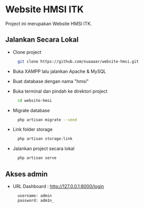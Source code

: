 
# Website HMSI ITK

Project ini merupakan  Website HMSI ITK.




## Jalankan Secara Lokal

- Clone project

  ```bash
    git clone https://github.com/nuaaaar/website-hmsi.git
  ```
- Buka XAMPP lalu jalankan Apache & MySQL
- Buat database dengan nama "hmsi"
- Buka terminal dan pindah ke direktori project

  ```bash
    cd website-hmsi
  ```
- Migrate database

  ```bash
    php artisan migrate --seed
  ```
- Link folder storage

  ```bash
    php artisan storage:link
  ```
- Jalankan project secara lokal

  ```bash
    php artisan serve
  ```

## Akses admin

- URL Dashboard : http://127.0.0.1:8000/login
    
    ```bash
      username: admin
      password: adm1n_
    ```

